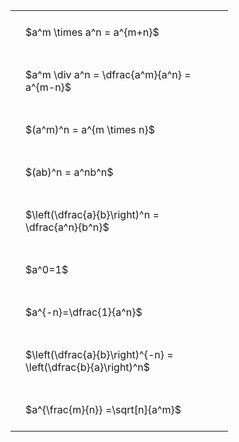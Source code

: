 ---
---

#  
<br>
<style type="text/css">
#T_61f4c th.col_heading {
  text-align: left;
  font-size: 1em;
}
#T_61f4c td {
  text-align: left;
  font-size: 1em;
  padding: 1.5em;
}
#T_61f4c_row0_col0, #T_61f4c_row1_col0, #T_61f4c_row2_col0, #T_61f4c_row3_col0, #T_61f4c_row4_col0, #T_61f4c_row5_col0, #T_61f4c_row6_col0, #T_61f4c_row7_col0, #T_61f4c_row8_col0 {
  width: 300px;
  white-space: pre-wrap;
}
</style>
<table id="T_61f4c">
  <thead>
  </thead>
  <tbody>
    <tr>
      <td id="T_61f4c_row0_col0" class="data row0 col0" >$a^m \times a^n = a^{m+n}$</td>
    </tr>
    <tr>
      <td id="T_61f4c_row1_col0" class="data row1 col0" >$a^m \div a^n = \dfrac{a^m}{a^n} = a^{m-n}$</td>
    </tr>
    <tr>
      <td id="T_61f4c_row2_col0" class="data row2 col0" >$(a^m)^n = a^{m \times n}$</td>
    </tr>
    <tr>
      <td id="T_61f4c_row3_col0" class="data row3 col0" >$(ab)^n = a^nb^n$</td>
    </tr>
    <tr>
      <td id="T_61f4c_row4_col0" class="data row4 col0" >$\left(\dfrac{a}{b}\right)^n = \dfrac{a^n}{b^n}$</td>
    </tr>
    <tr>
      <td id="T_61f4c_row5_col0" class="data row5 col0" >$a^0=1$</td>
    </tr>
    <tr>
      <td id="T_61f4c_row6_col0" class="data row6 col0" >$a^{-n}=\dfrac{1}{a^n}$</td>
    </tr>
    <tr>
      <td id="T_61f4c_row7_col0" class="data row7 col0" >$\left(\dfrac{a}{b}\right)^{-n} = \left(\dfrac{b}{a}\right)^n$</td>
    </tr>
    <tr>
      <td id="T_61f4c_row8_col0" class="data row8 col0" >$a^{\frac{m}{n}} =\sqrt[n]{a^m}$</td>
    </tr>
  </tbody>
</table>
